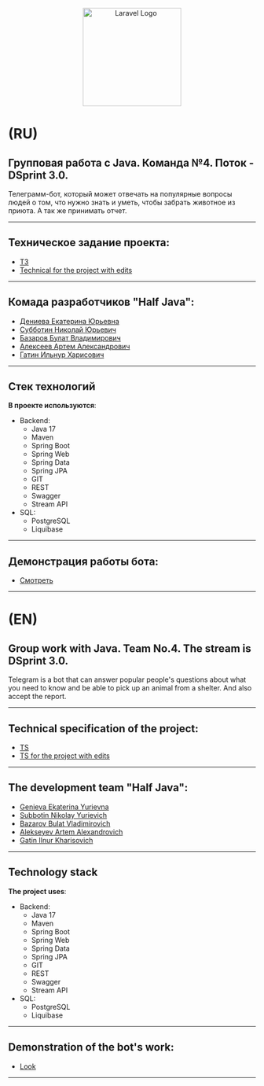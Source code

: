 <p align="center"><a href="https://laravel.com" target="_blank"><img src="https://user-images.githubusercontent.com/113195869/214587028-d5963be3-3552-4858-86ed-d17563d6d621.PNG" width="200" alt="Laravel Logo"></a></p>

# (RU)
## Групповая работа с Java. Команда №4. Поток - DSprint 3.0.

Телеграмм-бот, который может отвечать на популярные вопросы людей о том, что нужно знать и уметь, чтобы забрать животное из приюта. А так же принимать отчет.

 ------

## Техническое задание проекта:
- [ТЗ](https://skyengpublic.notion.site/4509dd17f5f840f1ba6807fe83aa9c15)
- [Technical  for the project with edits](https://skyengpublic.notion.site/30eb1f5ef036467d8ae0527e7d625718)

 ------

## Комада разработчиков "Half Java":

 - [Дениева Екатерина Юрьевна](https://github.com/Katy7711)
 - [Субботин Николай Юрьевич](https://github.com/nusubbotin/)
 - [Базаров Булат Владимирович](https://github.com/qwsq4)
 - [Алексеев Артем Александрович](https://github.com/ArtemA1ekseev)
 - [Гатин Ильнур Харисович](https://github.com/ilnurGatin)
 
 ------
 
 ## Стек технологий

**В проекте используются**:

* Backend:
    - Java 17
    - Maven
    - Spring Boot
    - Spring Web
    - Spring Data
    - Spring JPA
    - GIT
    - REST
    - Swagger
    - Stream API
* SQL:
    - PostgreSQL
    - Liquibase

 ------
 
  ## Демонстрация работы бота:
  
  - [Смотреть](https://drive.google.com/file/d/1fS8Fg9cAemrePRpWs8VENGA4wGH1FY7m/view?usp=sharing)
  
 ------
 
# (EN)
## Group work with Java. Team No.4. The stream is DSprint 3.0.

Telegram is a bot that can answer popular people's questions about what you need to know and be able to pick up an animal from a shelter. And also accept the report.

 ------

## Technical specification of the project:
- [TS](https://skyengpublic.notion.site/4509dd17f5f840f1ba6807fe83aa9c15)
- [TS for the project with edits](https://skyengpublic.notion.site/30eb1f5ef036467d8ae0527e7d625718)

 ------

## The development team "Half Java":

 - [Genieva Ekaterina Yurievna](https://github.com/Katy7711)
 - [Subbotin Nikolay Yurievich](https://github.com/nusubbotin/)
 - [Bazarov Bulat Vladimirovich](https://github.com/qwsq4)
 - [Alekseyev Artem Alexandrovich](https://github.com/ArtemA1ekseev)
 - [Gatin Ilnur Kharisovich](https://github.com/ilnurGatin)
 
------
 
 ## Technology stack

**The project uses**:

* Backend:
    - Java 17
    - Maven
    - Spring Boot
    - Spring Web
    - Spring Data
    - Spring JPA
    - GIT
    - REST
    - Swagger
    - Stream API
* SQL:
    - PostgreSQL
    - Liquibase

 ------
 
  ## Demonstration of the bot's work:
  
  - [Look](https://drive.google.com/file/d/1fS8Fg9cAemrePRpWs8VENGA4wGH1FY7m/view?usp=sharing)
  
 ------
